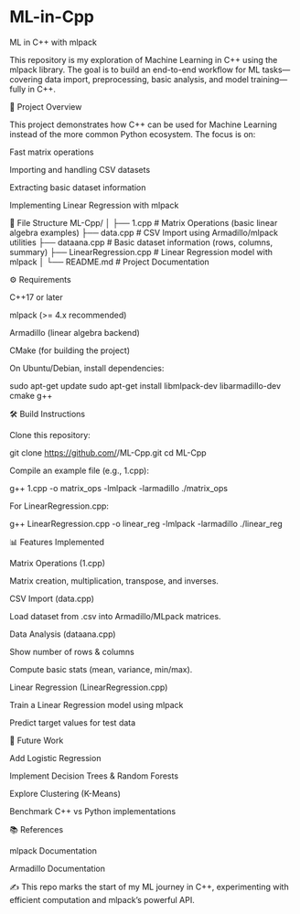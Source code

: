 # ML-in-Cpp

ML in C++ with mlpack

This repository is my exploration of Machine Learning in C++ using the mlpack
library.
The goal is to build an end-to-end workflow for ML tasks—covering data import, preprocessing, basic analysis, and model training—fully in C++.

🚀 Project Overview

This project demonstrates how C++ can be used for Machine Learning instead of the more common Python ecosystem.
The focus is on:

Fast matrix operations

Importing and handling CSV datasets

Extracting basic dataset information

Implementing Linear Regression with mlpack

📂 File Structure
ML-Cpp/
│
├── 1.cpp                  # Matrix Operations (basic linear algebra examples)
├── data.cpp               # CSV Import using Armadillo/mlpack utilities
├── dataana.cpp            # Basic dataset information (rows, columns, summary)
├── LinearRegression.cpp   # Linear Regression model with mlpack
│
└── README.md              # Project Documentation

⚙️ Requirements

C++17 or later

mlpack
 (>= 4.x recommended)

Armadillo
 (linear algebra backend)

CMake (for building the project)

On Ubuntu/Debian, install dependencies:

sudo apt-get update
sudo apt-get install libmlpack-dev libarmadillo-dev cmake g++ 

🛠️ Build Instructions

Clone this repository:

git clone https://github.com/<your-username>/ML-Cpp.git
cd ML-Cpp


Compile an example file (e.g., 1.cpp):

g++ 1.cpp -o matrix_ops -lmlpack -larmadillo
./matrix_ops


For LinearRegression.cpp:

g++ LinearRegression.cpp -o linear_reg -lmlpack -larmadillo
./linear_reg

📊 Features Implemented

Matrix Operations (1.cpp)

Matrix creation, multiplication, transpose, and inverses.

CSV Import (data.cpp)

Load dataset from .csv into Armadillo/MLpack matrices.

Data Analysis (dataana.cpp)

Show number of rows & columns

Compute basic stats (mean, variance, min/max).

Linear Regression (LinearRegression.cpp)

Train a Linear Regression model using mlpack

Predict target values for test data

🔮 Future Work

Add Logistic Regression

Implement Decision Trees & Random Forests

Explore Clustering (K-Means)

Benchmark C++ vs Python implementations

📚 References

mlpack Documentation

Armadillo Documentation

✍️ This repo marks the start of my ML journey in C++, experimenting with efficient computation and mlpack’s powerful API.
